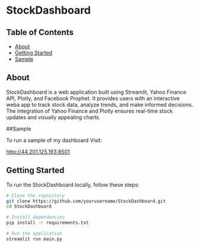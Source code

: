 # StockDashboard


## Table of Contents

- [About](#about)
- [Getting Started](#getting-started)
- [Sample](#sample)

## About

StockDashboard is a web application built using Streamlit, Yahoo Finance API, Plotly, and Facebook Prophet. 
It provides users with an interactive weba app to track stock data, analyze trends, and make informed decisions. 
The integration of Yahoo Finance and Plotly ensures real-time stock updates and visually appealing charts.

##Sample 

To run a sample of my dashboard Visit:

http://44.201.125.193:8501

## Getting Started

To run the StockDashboard locally, follow these steps:

```bash
# Clone the repository
git clone https://github.com/yourusername/StockDashboard.git
cd StockDashboard

# Install dependencies
pip install -r requirements.txt

# Run the application
streamlit run main.py












